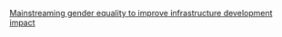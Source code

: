 

[Mainstreaming gender equality to improve infrastructure development impact](https://www.pidg.org/wp-content/uploads/2019/01/PIDG-KIT-gender-report-final_published.pdf)

